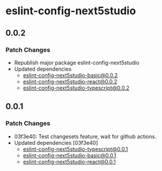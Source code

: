 # eslint-config-next5studio

## 0.0.2

### Patch Changes

- Republish major package eslint-config-next5studio
- Updated dependencies
  - eslint-config-next5studio-basic@0.0.2
  - eslint-config-next5studio-react@0.0.2
  - eslint-config-next5studio-typescript@0.0.2

## 0.0.1

### Patch Changes

- 03f3e40: Test changesets feature, wait for github actions.
- Updated dependencies [03f3e40]
  - eslint-config-next5studio-typescript@0.0.1
  - eslint-config-next5studio-basic@0.0.1
  - eslint-config-next5studio-react@0.0.1
